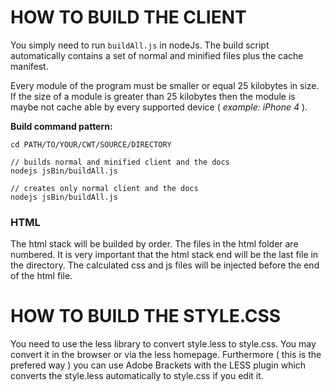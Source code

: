 # HOW TO BUILD THE CLIENT

You simply need to run `buildAll.js` in nodeJs. The build script automatically contains a set of normal and minified
files plus the cache manifest.

Every module of the program must be smaller or equal 25 kilobytes in size. If the size of a module
is greater than 25 kilobytes then the module is maybe not cache able by every supported device
( *example: iPhone 4* ).

**Build command pattern:**
    
    cd PATH/TO/YOUR/CWT/SOURCE/DIRECTORY

    // builds normal and minified client and the docs
    nodejs jsBin/buildAll.js
    
    // creates only normal client and the docs 
    nodejs jsBin/buildAll.js

### HTML 

The html stack will be builded by order. The files in the html folder are numbered. It is very important that the html
stack end will be the last file in the directory. The calculated css and js files will be injected before the end of 
the html file.

# HOW TO BUILD THE STYLE.CSS

You need to use the less library to convert style.less to style.css. You may 
convert it in the browser or via the less homepage. Furthermore ( this is 
the prefered way ) you can use Adobe Brackets with the LESS plugin which 
converts the style.less automatically to style.css if you edit it.